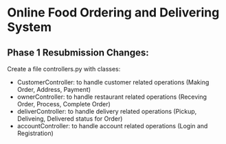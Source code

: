 # Online Food Ordering and Delivering System

## Phase 1 Resubmission Changes:

Create a file controllers.py with classes:

- CustomerController: to handle customer related operations (Making Order, Address, Payment)
- ownerController: to handle restaurant related operations (Receving Order, Process, Complete Order)
- deliverController: to handle delivery related operations (Pickup, Deliveing, Delivered status for Order)
- accountController: to handle account related operations (Login and Registration)
